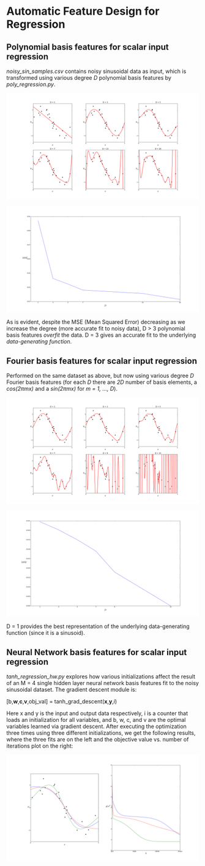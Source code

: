 Automatic Feature Design for Regression
============

Polynomial basis features for scalar input regression
-----------------------------------------------------
*noisy\_sin_samples.csv* contains noisy sinusoidal data as input, which is transformed using various degree *D* polynomial basis features
by *poly_regression.py*.

![altxt](https://raw.githubusercontent.com/tanay-bits/ml/newyear/automatic%20feature%20design%20for%20regression/3_2.png)

![altxt](https://raw.githubusercontent.com/tanay-bits/ml/newyear/automatic%20feature%20design%20for%20regression/3_1.png)

As is evident, despite the MSE (Mean Squared Error) decreasing as we increase the degree (more accurate fit to noisy data), D > 3 polynomial basis features *overfit* the data. D = 3 gives an accurate fit to the underlying *data-generating function*.

Fourier basis features for scalar input regression
--------------------------------------------------
Performed on the same dataset as above, but now using various degree *D* Fourier basis features (for each *D* there are *2D* number of basis elements, a *cos(2πmx)* and a *sin(2πmx)* for *m = 1, ..., D*).

![altxt](https://raw.githubusercontent.com/tanay-bits/ml/newyear/automatic%20feature%20design%20for%20regression/4_1.png)

![altxt](https://raw.githubusercontent.com/tanay-bits/ml/newyear/automatic%20feature%20design%20for%20regression/4_2.png)

D = 1 provides the best representation of the underlying data-generating function (since it is a sinusoid).

Neural Network basis features for scalar input regression
--------------------------------------------------
*tanh\_regression_hw.py* explores how various initializations affect the result of an M = 4 single hidden layer neural network basis features fit to the noisy sinusoidal dataset. The gradient descent module is:

[b,**w**,**c**,**v**,obj\_val] = tanh_grad_descent(**x**,**y**,*i*)

Here x and y is the input and output data respectively, i is a counter that loads an initialization for all variables, and b, w, c, and v are the optimal variables learned via gradient descent. After executing the optimization three times using three different initializations, we get the following results, where the three fits are on the left and the objective value vs. number of iterations plot on the right:

![altxt](https://raw.githubusercontent.com/tanay-bits/ml/newyear/automatic%20feature%20design%20for%20regression/5.png)

